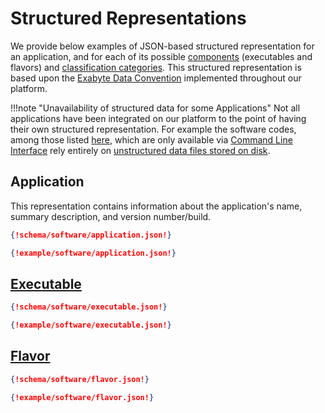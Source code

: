 # Structured Representations

We provide below examples of JSON-based structured representation for an application, and for each of its possible [components](overview.md#applications) (executables and flavors) and [classification categories](classification/overview.md). This structured representation is based upon the [Exabyte Data Convention](../data-structured/overview.md) implemented throughout our platform. 

!!!note "Unavailability of structured data for some Applications"
    Not all applications have been integrated on our platform to the point of having their own structured representation. For example the software codes, among those listed [here](../software-directory/overview.md), which are only available via [Command Line Interface](../cli/overview.md) rely entirely on [unstructured data files stored on disk](../data-on-disk/overview.md).

## Application

This representation contains information about the application's name, summary description, and version number/build.

```json tab="Schema" 
{!schema/software/application.json!}
```

```json tab="Example" 
{!example/software/application.json!}
```

## [Executable](components.md#executables)

```json tab="Schema" 
{!schema/software/executable.json!}
```

```json tab="Example" 
{!example/software/executable.json!}
```

## [Flavor](components.md#flavors)

```json tab="Schema" 
{!schema/software/flavor.json!}
```

```json tab="Example" 
{!example/software/flavor.json!}
```
